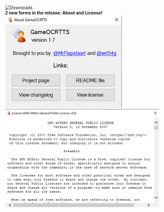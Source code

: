![Downloads](https://img.shields.io/github/downloads/MrFlapstaart/GameOCRTTS/1.7/total?style=for-the-badge)<br>
**2 new forms in the release: About and License!**<br>
![about form](https://raw.githubusercontent.com/MrFlapstaart/GameOCRTTS/master/releases/1.7/about.png)<br>
![license form](https://raw.githubusercontent.com/MrFlapstaart/GameOCRTTS/master/releases/1.7/license.png)
